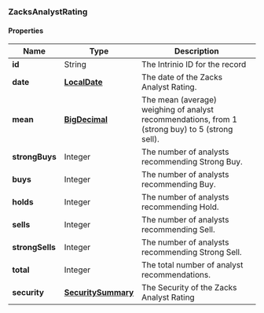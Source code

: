 
[//]: # (CLASS:ZacksAnalystRating)

[//]: # (KIND:object)

### ZacksAnalystRating

#### Properties

[//]: # (START_DEFINITION)

Name | Type | Description
------------ | ------------- | -------------
**id** | String | The Intrinio ID for the record &nbsp;
**date** | [**LocalDate**](LocalDate.md) | The date of the Zacks Analyst Rating. &nbsp;
**mean** | [**BigDecimal**](BigDecimal.md) | The mean (average) weighing of analyst recommendations, from 1 (strong buy) to 5 (strong sell). &nbsp;
**strongBuys** | Integer | The number of analysts recommending Strong Buy. &nbsp;
**buys** | Integer | The number of analysts recommending Buy. &nbsp;
**holds** | Integer | The number of analysts recommending Hold. &nbsp;
**sells** | Integer | The number of analysts recommending Sell. &nbsp;
**strongSells** | Integer | The number of analysts recommending Strong Sell. &nbsp;
**total** | Integer | The total number of analyst recommendations. &nbsp;
**security** | [**SecuritySummary**](SecuritySummary.md) | The Security of the Zacks Analyst Rating &nbsp;

[//]: # (END_DEFINITION)


[//]: # (CONTAINED_CLASS:LocalDate)


[//]: # (CONTAINED_CLASS:BigDecimal)


[//]: # (CONTAINED_CLASS:SecuritySummary)





